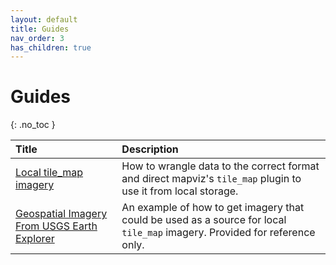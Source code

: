 ```yaml
---
layout: default
title: Guides
nav_order: 3
has_children: true
---
```


# Guides
{: .no_toc }

| Title | Description |
|:- |:- |
| [Local tile_map imagery]({{site.basurl}}/mapviz/guides/local_tile_map_imagery) | How to wrangle data to the correct format and direct mapviz's `tile_map` plugin to use it from local storage. |
| [Geospatial Imagery From USGS Earth Explorer]({{site.basurl}}/mapviz/guides/imagery_usgs_earth_explorer) | An example of how to get imagery that could be used as a source for local `tile_map` imagery. Provided for reference only. |
